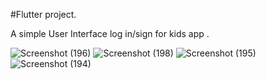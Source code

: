 #Flutter project.

A simple User Interface log in/sign for kids app .

![Screenshot (196)](https://github.com/re-compsci/flutter_app/assets/87290960/1d44512c-3416-4d55-b8d5-7eeead39df0c)
![Screenshot (198)](https://github.com/re-compsci/flutter_app/assets/87290960/b6f1bd91-a693-4d21-a2e9-7a54aef00e19)
![Screenshot (195)](https://github.com/re-compsci/flutter_app/assets/87290960/b3aac868-fdf7-400e-941f-545e96c71139)
![Screenshot (194)](https://github.com/re-compsci/flutter_app/assets/87290960/e70ea448-6b18-4a3a-9fdd-baa7af0afc72)

